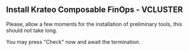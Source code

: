 ## Install Krateo Composable FinOps - VCLUSTER
Please, allow a few moments for the installation of preliminary tools, this should not take long.

You may press "Check" now and await the termination.
